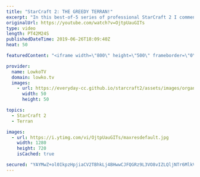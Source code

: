 ```yaml
---
title: "StarCraft 2: THE GREEDY TERRAN!"
excerpt: "In this best-of-5 series of professional StarCraft 2 I commentate a match between soO and Dream. soO is one of the most well known names in the StarCraft scene, however I had not heard of Dream in a few a years. Turns out he likes to play greedy Terran buid orders.  This match is from Olimoleague: http://patreon.com/olimoley"
originalUrl: https://youtube.com/watch?v=OjtpUauGITs
type: video
length: PT42M24S
publishedDateTime: 2019-06-26T18:09:40Z
heat: 50

featuredContent: "<iframe width=\"800\" height=\"500\" frameborder=\"0\" src=\"https://www.youtube.com/embed/OjtpUauGITs\" allow=\"accelerometer; autoplay; encrypted-media; gyroscope; picture-in-picture\" allowfullscreen></iframe>"

provider:
  name: LowkoTV
  domain: lowko.tv
  images:
    - url: https://everyday-cc.github.io/starcraft2/assets/images/organizations/lowko.tv-50x50.jpg
      width: 50
      height: 50

topics:
  - StarCraft 2
  - Terran

images:
  - url: https://i.ytimg.com/vi/OjtpUauGITs/maxresdefault.jpg
    width: 1280
    height: 720
    isCached: true

secured: "YAYMwZ+ol0IkpzHpjiaCV2TBhkLj4BHwwCJFQGRz9L3VO8vIZLQljNTr6MlkVd4UpT8w87C/B7ZRlCpkOCFwhRcwHmGTHwWHXLO2L3+lN8+ir5W7OqdWO9X8PmUjQXUXXLRWzR8TjRj9DtmjYWku6okb50ZDKe840T/aaDSaJj7UfNyW4e+mnx3ie+RFKNGI+6tsWpAmyCENijtKbfqUPu5yaNYhateMUHaL2dPFcW9rHXOz9l1hGva5VYneQofwe9yXR9Cni7Vihd3U3waW1F20q2U0FKaV+yzcmbUnnujhqLaM0TVLOvS23FnKsoGCOphof3LRrrY+4m2zU3uzhP2QGLbEzyio6rtItXitZKgvzmqBi4+WvQEDOvGBVc8g3Mhk1vxKpMNcrtAYIbkaVq6dYeMPCzn6VvfZJ0PuK8MDqmwQapvITPxYFOAFZywO;F6BYYU47Np0ynBPt//KI/Q=="
---
```


